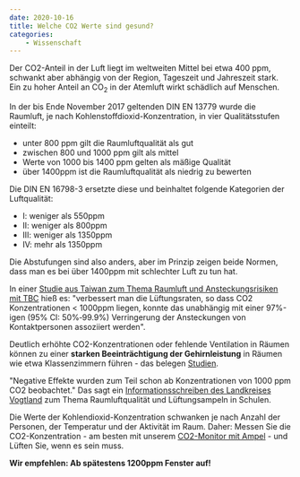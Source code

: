 ```yaml
---
date: 2020-10-16
title: Welche CO2 Werte sind gesund?
categories:
    - Wissenschaft
---
```

Der CO2-Anteil in der Luft liegt im weltweiten Mittel bei etwa 400 ppm, schwankt aber abhängig von der Region, Tageszeit und Jahreszeit stark.
Ein zu hoher Anteil an CO<sub>2</sub> in der Atemluft wirkt schädlich auf Menschen.

In der bis Ende November 2017 geltenden DIN EN 13779 wurde die Raumluft, je nach Kohlenstoffdioxid-Konzentration, in vier Qualitätsstufen einteilt:

- unter 800 ppm gilt die Raumluftqualität als gut
- zwischen 800 und 1000 ppm gilt als mittel
- Werte von 1000 bis 1400 ppm gelten als mäßige Qualität
- über 1400ppm ist die Raumluftqualität als niedrig zu bewerten

Die DIN EN 16798-3 ersetzte diese und beinhaltet folgende Kategorien der Luftqualität: 

- I: weniger als 550ppm
- II: weniger als 800ppm
- III: weniger als 1350ppm
- IV: mehr als 1350ppm

Die Abstufungen sind also anders, aber im Prinzip zeigen beide Normen, dass man es bei über 1400ppm mit schlechter Luft zu tun hat.

In einer [Studie aus Taiwan zum Thema Raumluft und Ansteckungsrisiken mit TBC](https://onlinelibrary.wiley.com/doi/full/10.1111/ina.12639) hieß es: "verbessert man die Lüftungsraten, so dass CO2 Konzentrationen < 1000ppm liegen, konnte das unabhängig mit einer 97%-igen (95% CI: 50%‐99.9%) Verringerung der Ansteckungen von Kontaktpersonen assoziiert werden".

Deutlich erhöhte CO2-Konzentrationen oder fehlende Ventilation in Räumen können zu einer __starken Beeinträchtigung der Gehirnleistung__ in Räumen wie etwa Klassenzimmern führen - das belegen [Studien](https://ui.adsabs.harvard.edu/abs/2020Natur.580Q.567./abstract).

"Negative Effekte wurden zum Teil schon ab Konzentrationen von 1000 ppm CO2 beobachtet." Das sagt ein [Informationsschreiben des Landkreises Vogtland](https://www.vogtlandkreis.de/B%C3%BCrgerservice-und-Verwaltung/Themen/Gesundheit-und-Soziales/Gesund-leben/index.php?&NavID=2752.178&object=tx,2752.2&ModID=10&FID=2752.1403.1&kat=&ort=0&call=0&sfwort=0&La=1) zum Thema Raumluftqualität und Lüftungsampeln in Schulen.

Die Werte der Kohlendioxid-Konzentration schwanken je nach Anzahl der Personen, der Temperatur und der Aktivität im Raum. Daher: Messen Sie die CO2-Konzentration - am besten mit unserem [CO2-Monitor mit Ampel](/co2-monitor-ampel/) - und Lüften Sie, wenn es sein muss. 

<strong>Wir empfehlen: Ab spätestens 1200ppm Fenster auf!</strong> 


